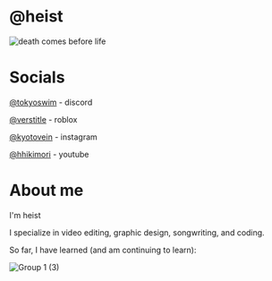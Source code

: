 # @heist
![death comes before life]([https://i.pinimg.com/736x/bd/63/1e/bd631e7f67f681a765f2ed961f0e7786.jpg](https://i.pinimg.com/736x/1c/01/00/1c010081cc6c5a1933fc042991f360d7.jpg))


# Socials
[@tokyoswim](https://discordapp.com/users/957499162033811487) - discord

[@verstitle](https://www.roblox.com/users/4666088653/profile) - roblox

[@kyotovein](https://www.instagram.com/kyotovein/) - instagram

[@hhikimori](https://www.youtube.com/@hhikimori) - youtube


# About me
I'm heist

I specialize in video editing, graphic design, songwriting, and coding.

So far, I have learned (and am continuing to learn):




![Group 1 (3)](https://github.com/heistrunsyou/heistrunsyou/assets/154766120/54f1dab0-9d11-43b9-9c02-9a2a38a5abc2)

